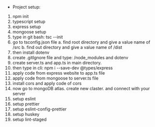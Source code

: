 * Project setup:

1. npm init
2. typescript setup
3. express setup
4. mongoose setup
5. type in git bash: tsc --init
6. go to tsconfig.json file
    a. find root directory and give a value name of /src 
    b. find out directory and give a value name of /dist
7. then install dotenv
8. create .gitIgnore file and type: /node_modules and dotenv 
9. create server.ts and app.ts in main directory.
10. then type in cli: npm i --save-dev @types/express
11. apply  code from express website to app.ts file
12. apply code from mongoose to server.ts file
13. install cors and apply code of cors
14. now go to mongoDB atlas. create new claster. and connect with your server
15. setup eslint
16. setup prettier
17. setup eslint-config-prettier
18. setup huskey
19. setup lint-staged

